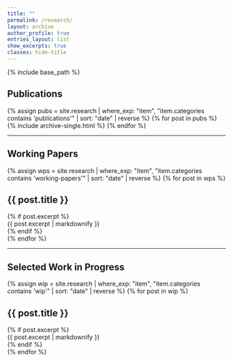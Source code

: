 ```yaml
---
title: ""
permalink: /research/
layout: archive
author_profile: true
entries_layout: list
show_excerpts: true
classes: hide-title
---
```


{% include base_path %}

## Publications
<div class="pubs-section">
{% assign pubs = site.research | where_exp: "item", "item.categories contains 'publications'" | sort: "date" | reverse %}
{% for post in pubs %}
  {% include archive-single.html %}
{% endfor %}
</div>

---

## Working Papers
<div class="wp-section">
{% assign wps = site.research | where_exp: "item", "item.categories contains 'working-papers'" | sort: "date" | reverse %}
{% for post in wps %}
  <article class="archive__item" itemscope itemtype="https://schema.org/CreativeWork">
    <h2 class="archive__item-title no_toc">{{ post.title }}</h2>
    {% if post.excerpt %}
      <div class="archive__item-excerpt" itemprop="description">
        {{ post.excerpt | markdownify }}
      </div>
    {% endif %}
  </article>
{% endfor %}
</div>

---

## Selected Work in Progress
<div class="wip-section">
{% assign wip = site.research | where_exp: "item", "item.categories contains 'wip'" | sort: "date" | reverse %}
{% for post in wip %}
  <article class="archive__item" itemscope itemtype="https://schema.org/CreativeWork">
    <h2 class="archive__item-title no_toc">{{ post.title }}</h2>
    {% if post.excerpt %}
      <div class="archive__item-excerpt" itemprop="description">
        {{ post.excerpt | markdownify }}
      </div>
    {% endif %}
  </article>
{% endfor %}
</div>
